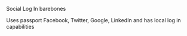 Social Log In barebones 

Uses passport Facebook, Twitter, Google, LinkedIn and has local log in capabilities
